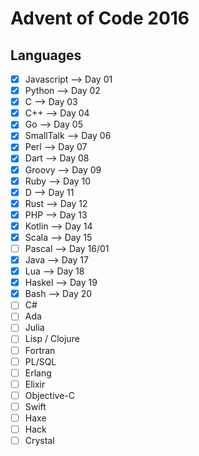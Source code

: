 # Advent of Code 2016

## Languages

- [x] Javascript    --> Day 01
- [x] Python        --> Day 02
- [x] C             --> Day 03
- [x] C++           --> Day 04
- [x] Go            --> Day 05
- [x] SmallTalk     --> Day 06
- [x] Perl          --> Day 07
- [x] Dart          --> Day 08
- [x] Groovy        --> Day 09
- [x] Ruby          --> Day 10
- [x] D             --> Day 11
- [x] Rust          --> Day 12
- [x] PHP           --> Day 13
- [x] Kotlin        --> Day 14
- [x] Scala         --> Day 15
- [ ] Pascal        --> Day 16/01 
- [x] Java          --> Day 17
- [x] Lua           --> Day 18
- [x] Haskel        --> Day 19
- [x] Bash          --> Day 20
- [ ] C#
- [ ] Ada
- [ ] Julia
- [ ] Lisp / Clojure
- [ ] Fortran
- [ ] PL/SQL
- [ ] Erlang
- [ ] Elixir
- [ ] Objective-C
- [ ] Swift
- [ ] Haxe
- [ ] Hack
- [ ] Crystal